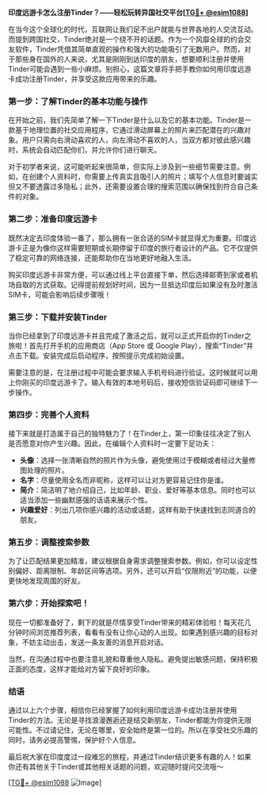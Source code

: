 **印度远游卡怎么注册Tinder？——轻松玩转异国社交平台[[TG💪+ @esim1088](https://t.me/s/esim1088)]**

在当今这个全球化的时代，互联网让我们足不出户就能与世界各地的人交流互动。而提到跨国社交，Tinder绝对是一个绕不开的话题。作为一个风靡全球的约会交友软件，Tinder凭借其简单直观的操作和强大的功能吸引了无数用户。然而，对于那些身在国外的人来说，尤其是刚刚到达印度的朋友，想要顺利注册并使用Tinder可能会遇到一些小麻烦。别担心，这篇文章将手把手教你如何用印度远游卡成功注册Tinder，并享受这款应用带来的乐趣。

### **第一步：了解Tinder的基本功能与操作**
在开始之前，我们先简单了解一下Tinder是什么以及它的基本功能。Tinder是一款基于地理位置的社交应用程序，它通过滑动屏幕上的照片来匹配潜在的兴趣对象。用户只需向右滑动喜欢的人，向左滑动不喜欢的人，当双方都对彼此感兴趣时，系统会自动匹配你们，并允许你们进行聊天。

对于初学者来说，这可能听起来很简单，但实际上涉及到一些细节需要注意。例如，在创建个人资料时，你需要上传真实且吸引人的照片；填写个人信息时要诚实但又不要透露过多隐私；此外，还需要设置合理的搜索范围以确保找到符合自己条件的对象。

### **第二步：准备印度远游卡**
既然决定去印度体验一番了，那么拥有一张合适的SIM卡就显得尤为重要。印度远游卡正是为像你这样需要短期或长期停留于印度的旅行者设计的产品。它不仅提供了稳定可靠的网络连接，还能帮助你在当地更好地融入生活。

购买印度远游卡非常方便，可以通过线上平台直接下单，然后选择邮寄到家或者机场自取的方式获取。记得提前规划好时间，因为一旦抵达印度后如果没有及时激活SIM卡，可能会影响后续步骤哦！

### **第三步：下载并安装Tinder**
当你已经拿到了印度远游卡并且完成了激活之后，就可以正式开启你的Tinder之旅啦！首先打开手机的应用商店（App Store 或 Google Play），搜索“Tinder”并点击下载。安装完成后启动程序，按照提示完成初始设置。

需要注意的是，在注册过程中可能会要求输入手机号码进行验证。这时候就可以用上你刚买的印度远游卡了。输入有效的本地号码后，接收短信验证码即可继续下一步操作。

### **第四步：完善个人资料**
接下来就是打造属于自己的独特魅力了！在Tinder上，第一印象往往决定了别人是否愿意对你产生兴趣。因此，在编辑个人资料时一定要下足功夫：

- **头像**：选择一张清晰自然的照片作为头像，避免使用过于模糊或者经过大量修图处理的照片。
- **名字**：尽量使用全名而非昵称，这样可以让对方更容易记住你是谁。
- **简介**：简洁明了地介绍自己，比如年龄、职业、爱好等基本信息。同时也可以适当添加一些幽默感强的话语来展示个性。
- **兴趣爱好**：列出几项你感兴趣的活动或话题，这样有助于快速找到志同道合的朋友。

### **第五步：调整搜索参数**
为了让匹配结果更加精准，建议根据自身需求调整搜索参数。例如，你可以设定性别偏好、距离限制、年龄区间等选项。另外，还可以开启“仅限附近”的功能，以便更快地发现周围的好友。

### **第六步：开始探索吧！**
现在一切都准备好了，剩下的就是尽情享受Tinder带来的精彩体验啦！每天花几分钟时间浏览推荐列表，看看有没有让你心动的人出现。如果遇到感兴趣的目标对象，不妨主动出击，发送一条友善的消息开启对话。

当然，在沟通过程中也要注意礼貌和尊重他人隐私。避免提出敏感问题，保持积极正面的态度，这样才能给对方留下良好的印象。

### **结语**
通过以上六个步骤，相信你已经掌握了如何利用印度远游卡成功注册并使用Tinder的方法。无论是寻找浪漫邂逅还是结交新朋友，Tinder都能为你提供无限可能性。不过请记住，无论在哪里，安全始终是第一位的。所以在享受社交乐趣的同时，请务必提高警惕，保护好个人信息。

最后祝大家在印度度过一段难忘的旅程，并通过Tinder结识更多有趣的人！如果你还有其他关于Tinder或其他相关话题的问题，欢迎随时提问交流哦～

[[TG💪+ @esim1088](https://t.me/s/esim1088) ![Image](https://i.postimg.cc/4NQfJmqS/Snipaste-2025-05-13-00-14-12.png)]